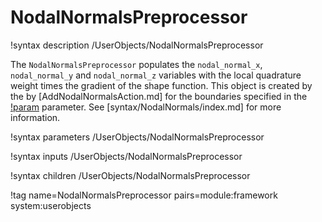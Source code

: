 # NodalNormalsPreprocessor

!syntax description /UserObjects/NodalNormalsPreprocessor

The `NodalNormalsPreprocessor` populates the `nodal_normal_x`, `nodal_normal_y` and `nodal_normal_z`
variables with the local quadrature weight times the gradient of the shape function.
This object is created by the by [AddNodalNormalsAction.md]
for the boundaries specified in the [!param](/NodalNormals/AddNodalNormalsAction/boundary)
parameter. See [syntax/NodalNormals/index.md] for more information.

!syntax parameters /UserObjects/NodalNormalsPreprocessor

!syntax inputs /UserObjects/NodalNormalsPreprocessor

!syntax children /UserObjects/NodalNormalsPreprocessor

!tag name=NodalNormalsPreprocessor pairs=module:framework system:userobjects
